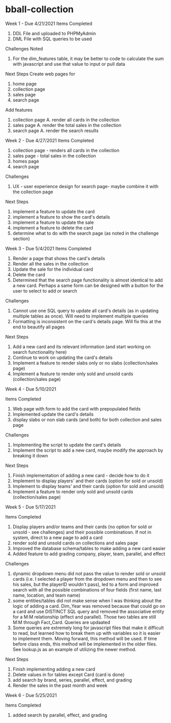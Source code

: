 # bball-collection
Week 1 - Due 4/21/2021
Items Completed
  1. DDL File and uploaded to PHPMyAdmin
  2. DML File with SQL queries to be used 

Challenges Noted
  1. For the dim_features table, it may be better to code to calculate the sum with javascript and use that value to input or pull data

Next Steps
  Create web pages for
  1. home page
  2. collection page
  3. sales page
  4. search page

  Add features
  1. collection page
    A. render all cards in the collection
  2. sales page
    A. render the total sales in the collection
  3. search page 
    A. render the search results
    
Week 2 - Due 4/27/2021
Items Completed 
  1. collection page - renders all cards in the collection
  2. sales page - total sales in the collection
  3. homes page
  4. search page

Challenges
  1. UX - user experience design for search page- maybe combine it with the collection page

Next Steps
  1. implement a feature to update the card
  2. implement a feature to show the card's details
  3. implement a feature to update the sale
  4. implement a feature to delete the card
  5. determine what to do with the search page (as noted in the challenge section)

Week 3 - Due 5/4/2021
Items Completed
  1. Render a page that shows the card's details
  2. Render all the sales in the collection
  3. Update the sale for the individual card
  4. Delete the card
  5. Determined that the search page functionality is almost identical to add a new card. 
      Perhaps a same form can be designed with a button for the user to select to add or search

Challenges
  1. Cannot use one SQL query to update all card's details (as in updating multiple tables as once). 
      Will need to implement multiple queries
  2. Formatting is inconsistent on the card's details page. Will fix this at the end to beautify all pages

Next Steps
  1. Add a new card and its relevant information (and start working on search functionality here)
  2. Continue to work on updating the card's details
  3. Implement a feature to render slabs only or no slabs (collection/sales page)
  4. Implement a feature to render only sold and unsold cards (collection/sales page)

Week 4 - Due 5/10/2021

Items Completed
  1. Web page with form to add the card with prepopulated fields
  2. Implemented update the card's details
  3. display slabs or non slab cards (and both) for both collection and sales page

Challenges
  1. Implementing the script to update the card's details
  2. Implement the script to add a new card, maybe modify the approach by breaking it down

Next Steps
  1. Finish implementation of adding a new card - decide how to do it
  2. Implement to display players' and their cards (option for sold or unsold)
  3. Implement to display teams' and their cards (option for sold and unsold)
  4. Implement a feature to render only sold and unsold cards (collection/sales page) 

Week 5 - Due 5/17/2021

Items Completed
  1. Display players and/or teams and their cards (no option for sold or unsold - see challenges) and their possible combinatiosn. If not in system, direct to a new page to add a card
  2. render sold and unsold cards on collections and sales page
  3. Improved the database schema/tables to make adding a new card easier
  4. Added feature to add grading company, player, team, parallel, and effect

Challenges
  1. dynamic dropdown menu did not pass the value to render sold or unsold cards (i.e. I selected a player from the dropdown menu and then to see his sales, but the playerID wouldn't pass), led to a form and improved search with all the possible combinations of four fields (first name, last name, location, and team name)
  2. some entities/tables did not make sense when I was thinking about the logic of adding a card. Dim_Year was removed because that could go on a card and use DISTINCT SQL query and removed the associative entity for a M:M relationship (effect and parallel). Those two tables are still M:M through Fact_Card. Queries are updaated
  3. Some queries are extremely long for javascript files that make it difficult to read, but learned how to break them up with variables so it is easier to implement them. Moving forward, this method will be used. If time before class ends, this method will be implemented in the older files. See lookup.js as an example of utilizing the newer method.

Next Steps
  1. Finish implementing adding a new card
  2. Delete values in for tables except Card (card is done)
  3. add search by brand, series, parallel, effect, and grading
  4. Render the sales in the past month and week

Week 6 - Due 5/25/2021

Items Completed
  1. added search by parallel, effect, and grading

